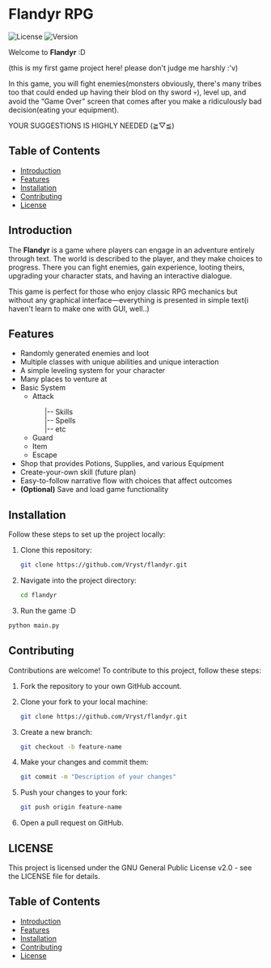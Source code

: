 # Flandyr RPG

![License](https://img.shields.io/github/license/Vryst/flandyr)
![Version](https://img.shields.io/github/v/release/Vryst/flandyr)

Welcome to **Flandyr** :D

(this is my first game project here! please don't judge me harshly :'v)

In this game, you will fight enemies(monsters obviously, there's many tribes too that could ended up having their blod on thy sword 💀), level up, and avoid the “Game Over” screen that comes after you make a ridiculously bad decision(eating your equipment).

YOUR SUGGESTIONS IS HIGHLY NEEDED (⁠≧⁠▽⁠≦⁠)

## Table of Contents

- [Introduction](#introduction)
- [Features](#features)
- [Installation](#installation)
- [Contributing](#contributing)
- [License](#license)

## Introduction

The **Flandyr** is a game where players can engage in an adventure entirely through text. The world is described to the player, and they make choices to progress. There you can fight enemies, gain experience, looting theirs, upgrading your character stats, and having an interactive dialogue.

This game is perfect for those who enjoy classic RPG mechanics but without any graphical interface—everything is presented in simple text(i haven't learn to make one with GUI, well..)

## Features

- Randomly generated enemies and loot
- Multiple classes with unique abilities and unique interaction
- A simple leveling system for your character
- Many places to venture at
- Basic System<br>
   <ul type="dash">
      <li>Attack</li>
      <ul type="none">
         <li>|-- Skills</li>
         <li>|-- Spells</li>
         <li>|-- etc   </li>
      </ul>
      <li>Guard</li>
      <li>Item </li>
      <li>Escape</li>
   </ul>
- Shop that provides Potions, Supplies, and various Equipment
- Create-your-own skill (future plan)
- Easy-to-follow narrative flow with choices that affect outcomes
- **(Optional)** Save and load game functionality

## Installation

Follow these steps to set up the project locally:

1. Clone this repository:
   ```bash
   git clone https://github.com/Vryst/flandyr.git
   ```
2. Navigate into the project directory:
   ```bash
   cd flandyr
   ```
3. Run the game :D
  ```bash
  python main.py
  ```

## Contributing

Contributions are welcome! To contribute to this project, follow these steps:

1. Fork the repository to your own GitHub account.

2. Clone your fork to your local machine:
   ```bash
   git clone https://github.com/Vryst/flandyr.git
   ```

3. Create a new branch:
   ```bash
   git checkout -b feature-name
   ```

4. Make your changes and commit them:
   ```bash
   git commit -m "Description of your changes"
   ```

5. Push your changes to your fork:
   ```bash
   git push origin feature-name
   ```

6. Open a pull request on GitHub.

## LICENSE

This project is licensed under the GNU General Public License v2.0 - see the LICENSE file for details.


## Table of Contents

- [Introduction](#introduction)
- [Features](#features)
- [Installation](#installation)
- [Contributing](#contributing)
- [License](#license)
